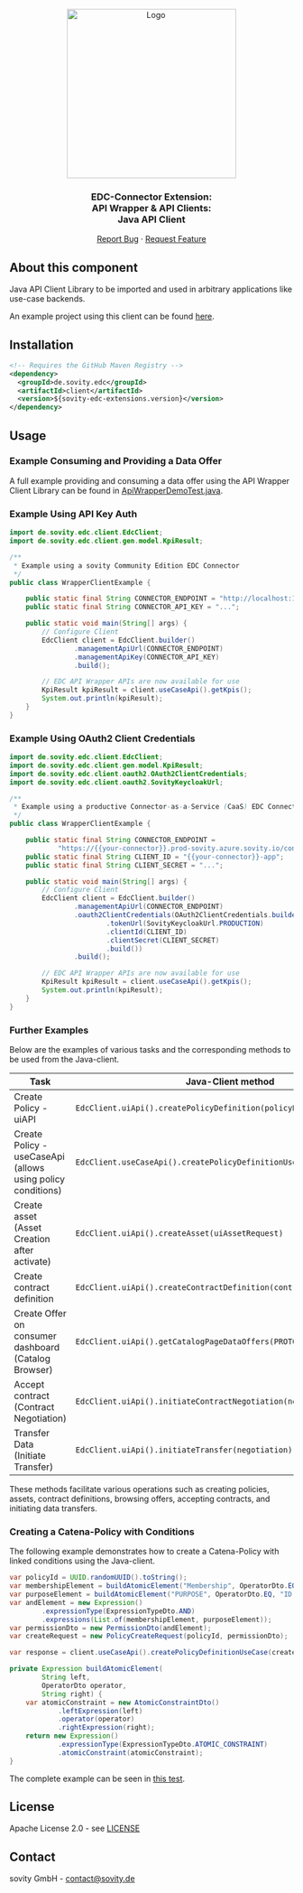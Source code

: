 <!-- PROJECT LOGO -->
<br />
<div align="center">
  <a href="https://github.com/sovity/edc-extensions">
    <img src="https://raw.githubusercontent.com/sovity/edc-ui/main/src/assets/images/sovity_logo.svg" alt="Logo" width="300">
  </a>

<h3 align="center">EDC-Connector Extension:<br />API Wrapper &amp; API Clients:<br />Java API Client</h3>

  <p align="center">
    <a href="https://github.com/sovity/edc-extensions/issues/new?template=bug_report.md">Report Bug</a>
    ·
    <a href="https://github.com/sovity/edc-extensions/issues/new?template=feature_request.md">Request Feature</a>
  </p>
</div>

## About this component

Java API Client Library to be imported and used in arbitrary applications like use-case backends.

An example project using this client can be found [here](../java-client-example).

## Installation

```xml
<!-- Requires the GitHub Maven Registry -->
<dependency>
  <groupId>de.sovity.edc</groupId>
  <artifactId>client</artifactId>
  <version>${sovity-edc-extensions.version}</version>
</dependency>
```

## Usage

### Example Consuming and Providing a Data Offer

A full example providing and consuming a data offer using the API Wrapper Client Library can be found
in [ApiWrapperDemoTest.java](../../../../tests/src/test/java/de/sovity/edc/e2e/ApiWrapperDemoTest.java).

### Example Using API Key Auth

```java
import de.sovity.edc.client.EdcClient;
import de.sovity.edc.client.gen.model.KpiResult;

/**
 * Example using a sovity Community Edition EDC Connector
 */
public class WrapperClientExample {

    public static final String CONNECTOR_ENDPOINT = "http://localhost:11002/api/management/v2";
    public static final String CONNECTOR_API_KEY = "...";

    public static void main(String[] args) {
        // Configure Client
        EdcClient client = EdcClient.builder()
                .managementApiUrl(CONNECTOR_ENDPOINT)
                .managementApiKey(CONNECTOR_API_KEY)
                .build();

        // EDC API Wrapper APIs are now available for use
        KpiResult kpiResult = client.useCaseApi().getKpis();
        System.out.println(kpiResult);
    }
}

```

### Example Using OAuth2 Client Credentials

```java
import de.sovity.edc.client.EdcClient;
import de.sovity.edc.client.gen.model.KpiResult;
import de.sovity.edc.client.oauth2.OAuth2ClientCredentials;
import de.sovity.edc.client.oauth2.SovityKeycloakUrl;

/**
 * Example using a productive Connector-as-a-Service (CaaS) EDC Connector
 */
public class WrapperClientExample {

    public static final String CONNECTOR_ENDPOINT =
            "https://{{your-connector}}.prod-sovity.azure.sovity.io/control/data";
    public static final String CLIENT_ID = "{{your-connector}}-app";
    public static final String CLIENT_SECRET = "...";

    public static void main(String[] args) {
        // Configure Client
        EdcClient client = EdcClient.builder()
                .managementApiUrl(CONNECTOR_ENDPOINT)
                .oauth2ClientCredentials(OAuth2ClientCredentials.builder()
                        .tokenUrl(SovityKeycloakUrl.PRODUCTION)
                        .clientId(CLIENT_ID)
                        .clientSecret(CLIENT_SECRET)
                        .build())
                .build();

        // EDC API Wrapper APIs are now available for use
        KpiResult kpiResult = client.useCaseApi().getKpis();
        System.out.println(kpiResult);
    }
}
```

### Further Examples

Below are the examples of various tasks and the corresponding methods to be used from the Java-client.

| Task                                                 | Java-Client method                                                      |
|------------------------------------------------------|-------------------------------------------------------------------------|
| Create Policy - uiAPI                   | `EdcClient.uiApi().createPolicyDefinition(policyDefinition)`            |
| Create Policy - useCaseApi (allows using policy conditions) | `EdcClient.useCaseApi().createPolicyDefinitionUseCase(createRequest)`            |
| Create asset (Asset Creation after activate)         | `EdcClient.uiApi().createAsset(uiAssetRequest)`                         |
| Create contract definition                           | `EdcClient.uiApi().createContractDefinition(contractDefinition)`        |
| Create Offer on consumer dashboard (Catalog Browser) | `EdcClient.uiApi().getCatalogPageDataOffers(PROTOCOL_ENDPOINT)`         |
| Accept contract (Contract Negotiation)               | `EdcClient.uiApi().initiateContractNegotiation(negotiationRequest)`     |
| Transfer Data (Initiate Transfer)                    | `EdcClient.uiApi().initiateTransfer(negotiation)`                       |

These methods facilitate various operations such as creating policies, assets, contract definitions, browsing offers, accepting contracts, and initiating data transfers.

### Creating a Catena-Policy with Conditions

The following example demonstrates how to create a Catena-Policy with linked conditions using the Java-client.

```java
var policyId = UUID.randomUUID().toString();
var membershipElement = buildAtomicElement("Membership", OperatorDto.EQ, "active");
var purposeElement = buildAtomicElement("PURPOSE", OperatorDto.EQ, "ID 3.1 Trace");
var andElement = new Expression()
        .expressionType(ExpressionTypeDto.AND)
        .expressions(List.of(membershipElement, purposeElement));
var permissionDto = new PermissionDto(andElement);
var createRequest = new PolicyCreateRequest(policyId, permissionDto);

var response = client.useCaseApi().createPolicyDefinitionUseCase(createRequest);

private Expression buildAtomicElement(
        String left,
        OperatorDto operator,
        String right) {
    var atomicConstraint = new AtomicConstraintDto()
            .leftExpression(left)
            .operator(operator)
            .rightExpression(right);
    return new Expression()
            .expressionType(ExpressionTypeDto.ATOMIC_CONSTRAINT)
            .atomicConstraint(atomicConstraint);
}
```

The complete example can be seen in [this test](https://github.com/sovity/edc-extensions/blob/main/extensions/wrapper/wrapper/src/test/java/de/sovity/edc/ext/wrapper/api/usecase/PolicyDefinitionApiServiceTest.java).

## License

Apache License 2.0 - see [LICENSE](../../../../LICENSE)

## Contact

sovity GmbH - contact@sovity.de
